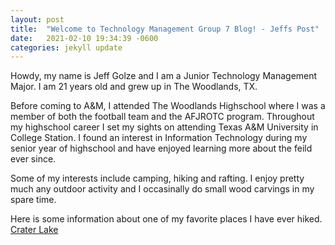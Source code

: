 ```yaml
---
layout: post
title:  "Welcome to Technology Management Group 7 Blog! - Jeffs Post"
date:   2021-02-10 19:34:39 -0600
categories: jekyll update
---
```

Howdy, my name is Jeff Golze and I am a Junior Technology Management Major. I am 21 years old and grew up in The Woodlands, TX. 

Before coming to A&M, I attended The Woodlands Highschool where I was a member of both the football team and the AFJROTC program. Throughout my highschool career I set my sights on attending Texas A&M University in College Station. I found an interest in Information Technology during my senior year of highschool and have enjoyed learning more about the feild ever since.

Some of my interests include camping, hiking and rafting. I enjoy pretty much any outdoor activity and I occasinally do small wood carvings in my spare time.

Here is some information about one of my favorite places I have ever hiked. [Crater Lake][Crater Lake]



[Crater Lake]:https://www.nps.gov/crla/index.htm
